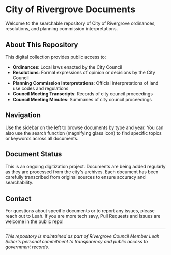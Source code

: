 # City of Rivergrove Documents

Welcome to the searchable repository of City of Rivergrove ordinances, resolutions, and planning commission interpretations.

## About This Repository

This digital collection provides public access to:

- **Ordinances**: Local laws enacted by the City Council
- **Resolutions**: Formal expressions of opinion or decisions by the City Council
- **Planning Commission Interpretations**: Official interpretations of land use codes and regulations
- **Council Meeting Transcripts**: Records of city council proceedings
- **Council Meeting Minutes**: Summaries of city council proceedings

## Navigation

Use the sidebar on the left to browse documents by type and year. You can also use the search function (magnifying glass icon) to find specific topics or keywords across all documents.

## Document Status

This is an ongoing digitization project. Documents are being added regularly as they are processed from the city's archives. Each document has been carefully transcribed from original sources to ensure accuracy and searchability.

## Contact

For questions about specific documents or to report any issues, please reach out to Leah. If you are more tech savy, Pull Requests and Issues are welcome in the public repo!

---

_This repository is maintained as part of Rivergrove Council Member Leah Silber's personal commitment to transparency and public access to government records._
